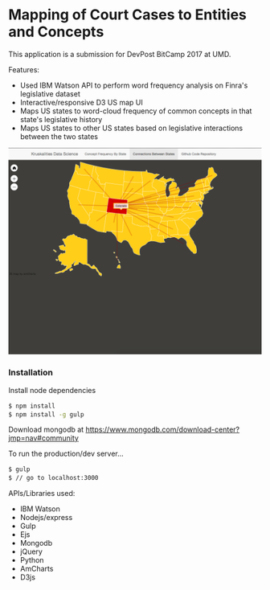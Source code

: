 # Mapping of Court Cases to Entities and Concepts

This application is a submission for DevPost BitCamp 2017 at UMD.

Features:
  - Used IBM Watson API to perform word frequency analysis on Finra's legislative dataset
  - Interactive/responsive D3 US map UI
  - Maps US states to word-cloud frequency of common concepts in that state's legislative history
  - Maps US states to other US states based on legislative interactions between the two states

![](demopics/img1.png?raw=true)

### Installation

Install node dependencies

```sh
$ npm install
$ npm install -g gulp
```

Download mongodb at https://www.mongodb.com/download-center?jmp=nav#community

To run the production/dev server...
```sh
$ gulp
$ // go to localhost:3000
```

APIs/Libraries used:
  - IBM Watson
  - Nodejs/express
  - Gulp
  - Ejs
  - Mongodb
  - jQuery
  - Python
  - AmCharts
  - D3js
